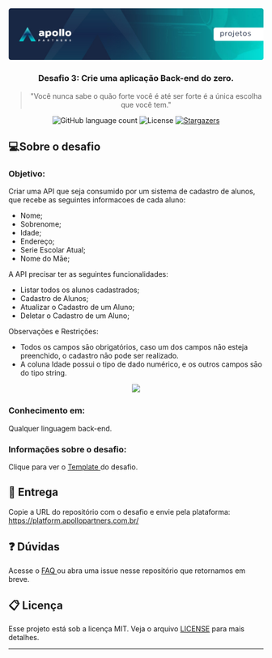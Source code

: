 <img alt="Header" src="/assets/header.jpeg" />
<h3 align="center">
  Desafio 3: Crie uma aplicação Back-end do zero.
</h3>

<blockquote align="center">
"Você nunca sabe o quão forte você é até ser forte é a única escolha que você tem."</blockquote>

<p align="center">  
  <img alt="GitHub language count" src="https://img.shields.io/github/languages/count/Apollo-Group/Projeto-01">

  <img alt="License" src="https://img.shields.io/badge/license-MIT-%2304D361">

  <a href="">
    <img alt="Stargazers" src="https://img.shields.io/github/stars/Apollo-Group/Projeto-02?style=social">
  </a>
</p>

## :computer:Sobre o desafio

### Objetivo:

Criar uma API que seja consumido por um sistema de cadastro de alunos, que recebe as seguintes informacoes de cada aluno:
- Nome;
- Sobrenome;
- Idade;
- Endereço;
- Serie Escolar Atual;
- Nome do Māe;

A API precisar ter as seguintes funcionalidades:
- Listar todos os alunos cadastrados;
- Cadastro de Alunos;
- Atualizar o Cadastro de um Aluno;
- Deletar o Cadastro de um Aluno;

Observações e Restrições:
- Todos os campos sāo obrigatórios, caso um dos campos nāo esteja preenchido, o cadastro nāo pode ser realizado.
- A coluna Idade possui o tipo de dado numérico, e os outros campos sāo do tipo string.

<p align="center">
  <img src="./assets/school.jpg">
</p>

### Conhecimento em:

Qualquer linguagem back-end.

### Informações sobre o desafio:

Clique para ver o <a href="https://github.com/Apollo-Group/Projeto-02-Template" target="_blank" rel="noopener noreferrer">
Template
</a> do desafio.

## :tada: Entrega

Copie a URL do repositório com o desafio e envie pela plataforma: https://platform.apollopartners.com.br/

## :question: Dúvidas

Acesse o <a href="https://github.com/Apollo-Group/Projeto-FAQ">
FAQ
</a> ou abra uma issue nesse repositório que retornamos em breve.

## :clipboard: Licença

Esse projeto está sob a licença MIT. Veja o arquivo [LICENSE](LICENSE) para mais detalhes.

---
